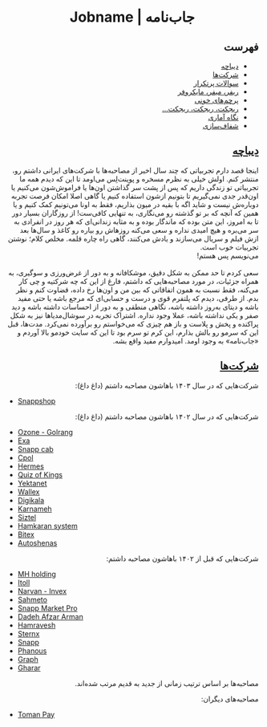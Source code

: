 <h1 align="center">Jobname | جاب‌نامه</h1>

<h2 id="toc" dir="rtl"><a class="header" href="#toc">فهرست</a></h2>
<ul dir="rtl">
    <li><a href="#intro">دیباچه</a></li>
    <li><a href="#companies">شرکت‌ها</a></li>
    <li><a href="src/FAQ.md">سوالات پرتکرار</a></li>
    <li><a href="src/referral.md">ریفر، میفر، مایکروفر</a></li>
    <li><a href="src/redflags.md">پرچم‌های خونی</a></li>
    <li><a href="src/rejection.md">ریجکت، ریجکت، ریجکت...</a></li>
    <li><a href="src/statistics.md">نگاه آماری</a></li>
    <li><a href="clarifying.md">شفاف‌‌سازی</a></li>
</ul>

<h2 id="intro" dir="rtl"><a class="header" href="#intro">دیباچه</a></h2>
<p dir="rtl">
اینجا قصد دارم تجربیاتی که چند سال اخیر از مصاحبه‌ها با شرکت‌های ایرانی داشتم رو، منتشر کنم. اولش خیلی به نظرم مسخره و پوینت‌لِس می‌اومد تا این که دیدم همه ما تجربیاتی تو زندگی داریم که پس از پشت سر گذاشتن اون‌ها یا فراموش‌شون می‌کنیم یا اون‌قدر جدی نمی‌گیریم تا بتونیم ازشون استفاده کنیم یا گاهی اصلا امکان فرصت تجربه دوباره‌ش نیست و شاید اگه با بقیه در میون بذاریم، فقط به اونا می‌تونیم کمک کنیم و یا همین که آنچه که بر تو گذشته رو می‌نگاری، به تنهایی کافی‌ست! از روزگاران بسیار دور تا به امروز، این متن بوده که ماندگار بوده و به مثابه زندانی‌ای که هر روز در انفرادی به سر می‌بره‌ و هیچ امیدی نداره و سعی می‌کنه روزهاش رو بیاره رو کاغذ و سال‌ها بعد ازش فیلم و سریال می‌سازند و یادش می‌کنند، گاهی راه چاره قلمه. مخلص کلام؛ نوشتن تجربیات خوب است.
<br />
می‌نویسم پس هستم!
<br /><br />
سعی کردم تا حد ممکن به شکل دقیق، موشکافانه و به دور از غرض‌ورزی و سوگیری، به همراه جزئیات، در مورد مصاحبه‌‌هایی که داشتم، فارغ از این که چه شرکتیه و چی کار می‌کنه، فقط نسبت به همون اتفاقاتی که بین من و اون‌ها رخ داده، قضاوت کنم و نظر بدم. از طرفی، دیدم که پلتفرم قوی و درست و حسابی‌ای که مرجع باشه یا حتی مفید باشه و دیتای به‌روز داشته باشه، نگاهی منطقی و به دور از احساسات داشته باشه و دید صفر و یکی نداشته باشه، عملا وجود نداره. اشتراک تجربه در سوشال‌مدیاها نیز به شکل پراکنده و پخش و پلاست و باز هم چیزی که می‌خواستم رو برآورده نمی‌کرد. مدت‌ها، قبل این که سرمو رو بالش بذارم، این کرم تو سرم بود تا این که سایت خودمو بالا آوردم و «جاب‌نامه» به وجود اومد. امیدوارم مفید واقع بشه.
</p>


<h2 id="companies" dir="rtl"><a class="header" href="#companies">شرکت‌ها</a></h2>

<p dir="rtl">
شرکت‌هایی که در سال ۱۴۰۳ باهاشون مصاحبه داشتم (داغ داغ):
</p>

- [Snappshop](./snapp/snappshop.md)

<p dir="rtl">
شرکت‌هایی که در سال ۱۴۰۲ باهاشون مصاحبه داشتم (داغ داغ):
</p>

- [Ozone - Golrang](src/ozone.md)
- [Exa](src/exalab.md)
- [Snapp cab](src/snapp/snapp_cab_2.md)
- [Cpol](src/cpol.md)
- [Hermes](src/hermes.md)
- [Quiz of Kings](src/QuizOfKings.md)
- [Yektanet](src/yektanet.md)
- [Wallex](src/wallex.md)
- [Digikala](src/digikala/digikala.md)
- [Karnameh](src/karnameh.md)
- [Siztel](src/siztel/siztel.md)
- [Hamkaran system](src/hamkaran-system.md)
- [Bitex](src/bitex/bitex.md)
- [Autoshenas](src/autoshenas.md)

<p dir="rtl">
شرکت‌هایی که قبل از ۱۴۰۲ باهاشون مصاحبه داشتم:
</p>

- [MH holding](src/mhholding.md)
- [Itoll](src/itoll.md)
- [Narvan - Invex](src/narvan.md)
- [Sahmeto](src/sahmeto.md)
- [Snapp Market Pro](src/snapp/snapp_market_pro.md)
- [Dadeh Afzar Arman](src/daa.md)
- [Hamravesh](src/hamravesh/hamravesh.md)
- [Sternx](src/sternx/sternx.md)
- [Snapp](src/snapp/snapp_cab_1.md)
- [Phanous](src/phanous/phanous.md)
- [Graph](src/graph/graph.md)
- [Gharar](src/gharar.md)

<p dir="rtl">
مصاحبه‌ها بر اساس ترتیب زمانی از جدید به قدیم مرتب شده‌اند.
</p>

<p dir="rtl">
مصاحبه‌های دیگران:
</p>

- [Toman Pay](src/tomanpay/senior_backend_position.md)
